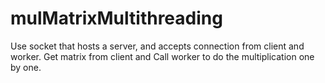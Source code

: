 # mulMatrixMultithreading

Use socket that hosts a server, and accepts connection from client and worker. 
Get matrix from client and Call worker to do the multiplication one by one.
